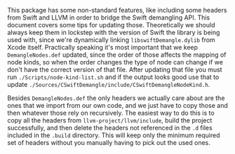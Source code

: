 This package has some non-standard features, like including some headers
from Swift and LLVM in order to bridge the Swift demangling API. This
document covers some tips for updating those. Theoretically we should
always keep them in lockstep with the version of Swift the library is
being used with, since we're dynamically linking
`libswiftDemangle.dylib` from Xcode itself. Practically speaking it's
most important that we keep `DemangleNodes.def` updated, since the order
of those affects the mapping of node kinds, so when the order changes
the type of node can change if we don't have the correct version of that
file. After updating that file you must run
`./Scripts/node-kind-list.sh` and if the output looks good use that to
update `./Sources/CSwiftDemangle/include/CSwiftDemangleNodeKind.h`.

Besides `DemangleNodes.def` the only headers we actually care about are
the ones that we import from our own code, and we just have to copy
those and then whatever those rely on recursively. The easiest way to do
this is to copy all the headers from `llvm-project/llvm/include`, build
the project successfully, and then delete the headers not referenced in
the `.d` files included in the `.build` directory. This will keep only
the minimum required set of headers without you manually having to pick
out the used ones.
